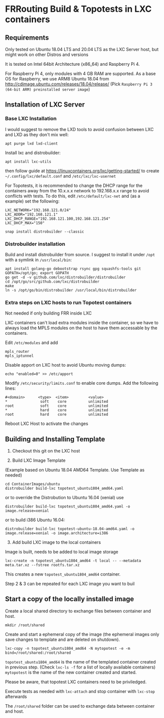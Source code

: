 # FRRouting Build & Topotests in LXC containers

## Requirements

Only tested on Ubuntu 18.04 LTS and 20.04 LTS as the LXC Server host, but 
might work on other Distros and versions

It is tested on Intel 64bit Architecture (x86_64) and Raspberry Pi 4.

For Raspberry Pi 4, only modules with 4 GB RAM are supported.
As a base OS for Raspberry, we use ARM8 Ubuntu 18.04 from
http://cdimage.ubuntu.com/releases/18.04/release/
(Pick `Raspberry Pi 3 (64-bit ARM) preinstalled server image`)

## Installation of LXC Server

### Base LXC Installation

I would suggest to remove the LXD tools to avoid confusion between LXC and LXD
as they don't mix well:

	apt purge lxd lxd-client

Install lxc and distrobuilder:

	apt install lxc-utils

then follow guide at https://linuxcontainers.org/lxc/getting-started/ to
create `~/.config/lxc/default.conf` and `/etc/lxc/lxc-usernet`

For Topotests, it is recommended to change the DHCP range for the containers
away from the 10.x.x.x network to 192.168.x.x range to avoid conflicts with
tests. To do this, edit `/etc/default/lxc-net` and (as a example) set the following:

	LXC_NETWORK="192.168.121.0/24"
	LXC_ADDR="192.168.121.1"
	LXC_DHCP_RANGE="192.168.121.100,192.168.121.254"
	LXC_DHCP_MAX="150"

	snap install distrobuilder --classic

### Distrobuilder installation

Build and install distrobuilder from source. I suggest to install it under `/opt`
with a symlink in `/usr/local/bin`:

	apt install golang-go debootstrap rsync gpg squashfs-tools git
	GOPATH=/opt/go; export GOPATH
	go get -d -v github.com/lxc/distrobuilder/distrobuilder
	cd /opt/go/src/github.com/lxc/distrobuilder
	make
	ln -s /opt/go/bin/distrobuilder /usr/local/bin/distrobuilder

### Extra steps on LXC hosts to run Topotest containers

Not needed if only building FRR inside LXC 

LXC containers can't load extra modules inside the container, so we have to always
load the MPLS modules on the host to have them accessable by the containers.

Edit `/etc/modules` and add

	mpls_router
	mpls_iptunnel

Disable apport on LXC host to avoid Ubuntu moving dumps:

	echo "enabled=0" >> /etc/apport

Modify `/etc/security/limits.conf` to enable core dumps. Add the following lines:

	#<domain>      <type>  <item>         <value>
	*               soft    core          unlimited
	root            soft    core          unlimited
	*               hard    core          unlimited
	root            hard    core          unlimited

Reboot LXC Host to activate the changes

## Building and Installing Template

1. Checkout this git on the LXC host

2. Build LXC Image Template

(Example based on Ubuntu 18.04 AMD64 Template. Use Template as needed)

	cd ContainerImages/ubuntu
	distrobuilder build-lxc topotest_ubuntu1804_amd64.yaml

or to override the Distrobution to Ubuntu 16.04 (xenial) use

	distrobuilder build-lxc topotest_ubuntu1804_amd64.yaml -o image.release=xenial

or to build i386 Ubuntu 16.04:

	distrobuilder build-lxc topotest-ubuntu-18.04-amd64.yaml -o image.release=xenial -o image.architecture=i386

3. Add build LXC image to the local containers

Image is built, needs to be added to local image storage

	lxc-create -n topotest_ubuntu1804_amd64 -t local -- --metadata meta.tar.xz --fstree rootfs.tar.xz

This creates a new `topotest_ubuntu1804_amd64` container.

Step 2 & 3 can be repeated for each LXC image you want to buil

## Start a copy of the locally installed image

Create a local shared directory to exchange files between container and
host.

	mkdir /root/shared

Create and start a ephemeral copy of the image (the ephemeral images
only save changes to template and are deleted on shutdown).

	lxc-copy -n topotest_ubuntu1804_amd64 -N mytopotest -e -m bind=/root/shared:/root/shared

`topotest_ubuntu1804_amd64` is the name of the templated container created in previous
step. {Check `lxc-ls -f` for a list of locally available containers)
`mytopotest` is the name of the new container created and started.

Please be aware, that topotest LXC containers need to be priviledged.

Execute tests as needed with `lxc-attach` and stop container with `lxc-stop` afterwards

The `/root/shared` folder can be used to exchange data between container and 
host.
